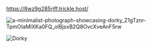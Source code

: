 https://8wz9g285rjff.trickle.host/

![a-minimalist-photograph-showcasing-dorky_Z1gTznr-TpmOIaMlXKa0FQ_oIBjsxB2Q8OvcXveAnF5rw](https://github.com/user-attachments/assets/217c535c-07de-485f-960d-1cbf35c9e607)

![Dorky](https://github.com/user-attachments/assets/c006683f-a457-4ccb-b49e-fc70a3d2e941)
